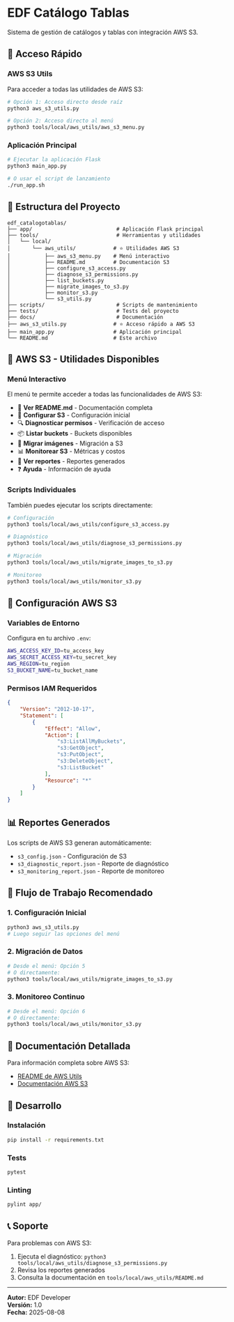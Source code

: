 # EDF Catálogo Tablas

Sistema de gestión de catálogos y tablas con integración AWS S3.

## 🚀 Acceso Rápido

### AWS S3 Utils
Para acceder a todas las utilidades de AWS S3:

```bash
# Opción 1: Acceso directo desde raíz
python3 aws_s3_utils.py

# Opción 2: Acceso directo al menú
python3 tools/local/aws_utils/aws_s3_menu.py
```

### Aplicación Principal
```bash
# Ejecutar la aplicación Flask
python3 main_app.py

# O usar el script de lanzamiento
./run_app.sh
```

## 📁 Estructura del Proyecto

```
edf_catalogotablas/
├── app/                           # Aplicación Flask principal
├── tools/                         # Herramientas y utilidades
│   └── local/
│       └── aws_utils/            # ⭐ Utilidades AWS S3
│           ├── aws_s3_menu.py    # Menú interactivo
│           ├── README.md         # Documentación S3
│           ├── configure_s3_access.py
│           ├── diagnose_s3_permissions.py
│           ├── list_buckets.py
│           ├── migrate_images_to_s3.py
│           ├── monitor_s3.py
│           └── s3_utils.py
├── scripts/                       # Scripts de mantenimiento
├── tests/                         # Tests del proyecto
├── docs/                          # Documentación
├── aws_s3_utils.py               # ⭐ Acceso rápido a AWS S3
├── main_app.py                   # Aplicación principal
└── README.md                     # Este archivo
```

## 🔧 AWS S3 - Utilidades Disponibles

### Menú Interactivo
El menú te permite acceder a todas las funcionalidades de AWS S3:

- 📖 **Ver README.md** - Documentación completa
- 🔧 **Configurar S3** - Configuración inicial
- 🔍 **Diagnosticar permisos** - Verificación de acceso
- 📦 **Listar buckets** - Buckets disponibles
- 🔄 **Migrar imágenes** - Migración a S3
- 📊 **Monitorear S3** - Métricas y costos
- 📄 **Ver reportes** - Reportes generados
- ❓ **Ayuda** - Información de ayuda

### Scripts Individuales
También puedes ejecutar los scripts directamente:

```bash
# Configuración
python3 tools/local/aws_utils/configure_s3_access.py

# Diagnóstico
python3 tools/local/aws_utils/diagnose_s3_permissions.py

# Migración
python3 tools/local/aws_utils/migrate_images_to_s3.py

# Monitoreo
python3 tools/local/aws_utils/monitor_s3.py
```

## 🔑 Configuración AWS S3

### Variables de Entorno
Configura en tu archivo `.env`:

```bash
AWS_ACCESS_KEY_ID=tu_access_key
AWS_SECRET_ACCESS_KEY=tu_secret_key
AWS_REGION=tu_region
S3_BUCKET_NAME=tu_bucket_name
```

### Permisos IAM Requeridos
```json
{
    "Version": "2012-10-17",
    "Statement": [
        {
            "Effect": "Allow",
            "Action": [
                "s3:ListAllMyBuckets",
                "s3:GetObject",
                "s3:PutObject",
                "s3:DeleteObject",
                "s3:ListBucket"
            ],
            "Resource": "*"
        }
    ]
}
```

## 📊 Reportes Generados

Los scripts de AWS S3 generan automáticamente:

- `s3_config.json` - Configuración de S3
- `s3_diagnostic_report.json` - Reporte de diagnóstico
- `s3_monitoring_report.json` - Reporte de monitoreo

## 🚀 Flujo de Trabajo Recomendado

### 1. Configuración Inicial
```bash
python3 aws_s3_utils.py
# Luego seguir las opciones del menú
```

### 2. Migración de Datos
```bash
# Desde el menú: Opción 5
# O directamente:
python3 tools/local/aws_utils/migrate_images_to_s3.py
```

### 3. Monitoreo Continuo
```bash
# Desde el menú: Opción 6
# O directamente:
python3 tools/local/aws_utils/monitor_s3.py
```

## 📖 Documentación Detallada

Para información completa sobre AWS S3:
- [README de AWS Utils](tools/local/aws_utils/README.md)
- [Documentación AWS S3](https://docs.aws.amazon.com/s3/)

## 🔧 Desarrollo

### Instalación
```bash
pip install -r requirements.txt
```

### Tests
```bash
pytest
```

### Linting
```bash
pylint app/
```

## 📞 Soporte

Para problemas con AWS S3:
1. Ejecuta el diagnóstico: `python3 tools/local/aws_utils/diagnose_s3_permissions.py`
2. Revisa los reportes generados
3. Consulta la documentación en `tools/local/aws_utils/README.md`

---

**Autor:** EDF Developer  
**Versión:** 1.0  
**Fecha:** 2025-08-08
